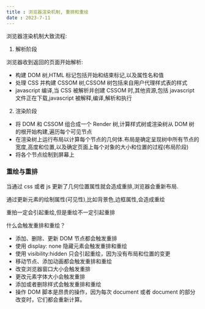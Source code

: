 ```yaml
---
title : 浏览器渲染机制, 重排和重绘
date : 2023-7-11
---
```



浏览器渲染机制大致流程:

1. 解析阶段

浏览器收到返回的页面开始解析:

- 构建 DOM 树,HTML 标记包括开始和结束标记,以及属性名和值
- 处理 CSS 并构建 CSSOM 树,CSSOM 树包括来自用户代理样式表的样式
- javascript 编译,当 CSS 被解析并创建 CSSOM 时,其他资源,包括 javascript 文件正在下载,javascript 被解释,编译,解析和执行

2. 渲染阶段

- 将 DOM 和 CSSOM 组合成一个 Render 树,计算样式树或渲染树从 DOM 树的根开始构建,遍历每个可见节点
- 在渲染树上运行布局以计算每个节点的几何体.布局是确定呈现树中所有节点的宽度,高度和位置,以及确定页面上每个对象的大小和位置的过程(布局阶段)
- 将各个节点绘制到屏幕上

### 重绘与重排

当通过 css 或者 js 更新了几何位置属性就会造成重排,浏览器会重新布局.

通过更新元素的绘制属性(可见性),比如背景色,边框属性,会造成重绘

重拍一定会引起重绘,但是重绘不一定引起重排

什么会触发重排和重绘？

- 添加、删除、更新 DOM 节点都会触发重排
- 使用 display: none 隐藏元素会触发重排和重绘
- 使用 visibility:hidden 只会引起重绘，因为没有布局和位置的变更
- 移动节点、添加动画都会触发重排和重绘
- 改变浏览器窗口大小会触发重排
- 更改元素字体大小会触发重排
- 添加或者删除样式会触发重排和重绘
- 操作 DOM 脚本是昂贵的操作，因为每次 document 或者 document 的部分改变时，它们都会重新计算。
